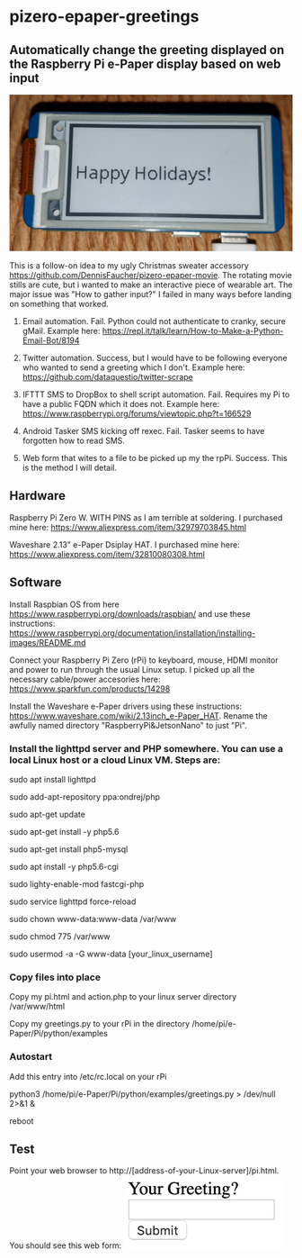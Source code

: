 # pizero-epaper-greetings
## Automatically change the greeting displayed on the Raspberry Pi e-Paper display based on web input
![Sample Image](https://github.com/DennisFaucher/pizero-epaper-greetings/blob/master/IMG_20191217_213739.jpg)

This is a follow-on idea to my ugly Christmas sweater accessory https://github.com/DennisFaucher/pizero-epaper-movie. The rotating movie stills are cute, but i wanted to make an interactive piece of wearable art. The major issue was "How to gather input?" I failed in many ways before landing on something that worked. 

 1) Email automation. Fail. Python could not authenticate to cranky, secure gMail. Example here: https://repl.it/talk/learn/How-to-Make-a-Python-Email-Bot/8194
 
 2) Twitter automation. Success, but I would have to be following everyone who wanted to send a greeting which I don't. Example here: https://github.com/dataquestio/twitter-scrape 
 
 3) IFTTT SMS to DropBox to shell script automation. Fail. Requires my Pi to have a public FQDN which it does not. Example here: https://www.raspberrypi.org/forums/viewtopic.php?t=166529
 
 4) Android Tasker SMS kicking off rexec. Fail. Tasker seems to have forgotten how to read SMS. 
 
 5) Web form that wites to a file to be picked up my the rpPi. Success. This is the method I will detail.
 
 ## Hardware
 Raspberry Pi Zero W. WITH PINS as I am terrible at soldering. I purchased mine here: https://www.aliexpress.com/item/32979703845.html

Waveshare 2.13" e-Paper Dsiplay HAT. I purchased mine here: https://www.aliexpress.com/item/32810080308.html
 
 ## Software
 Install Raspbian OS from here https://www.raspberrypi.org/downloads/raspbian/ and use these instructions: https://www.raspberrypi.org/documentation/installation/installing-images/README.md

Connect your Raspberry Pi Zero (rPi) to keyboard, mouse, HDMI monitor and power to run through the usual Linux setup. I picked up all the necessary cable/power accesories here: https://www.sparkfun.com/products/14298

Install the Waveshare e-Paper drivers using these instructions: https://www.waveshare.com/wiki/2.13inch_e-Paper_HAT. Rename the awfully named directory "RaspberryPi&JetsonNano" to just "Pi".

### Install the lighttpd server and PHP somewhere. You can use a local Linux host or a cloud Linux VM. Steps are:

sudo apt install lighttpd

sudo add-apt-repository ppa:ondrej/php

sudo apt-get update

sudo apt-get install -y php5.6

sudo apt-get install php5-mysql

sudo apt install -y php5.6-cgi

sudo lighty-enable-mod fastcgi-php

sudo service lighttpd force-reload

sudo chown www-data:www-data /var/www

sudo chmod 775 /var/www

sudo usermod -a -G www-data [your_linux_username]

### Copy files into place
Copy my pi.html and action.php to your linux server directory /var/www/html

Copy my greetings.py to your rPi in the directory /home/pi/e-Paper/Pi/python/examples
### Autostart
Add this entry into /etc/rc.local on your rPi

python3 /home/pi/e-Paper/Pi/python/examples/greetings.py  > /dev/null 2>&1 &

reboot
## Test
Point your web browser to http://[address-of-your-Linux-server]/pi.html. You should see this web form:
![Web Form](https://github.com/DennisFaucher/pizero-epaper-greetings/blob/master/Screen%20Shot%202019-12-17%20at%2010.04.27%20PM.png)
